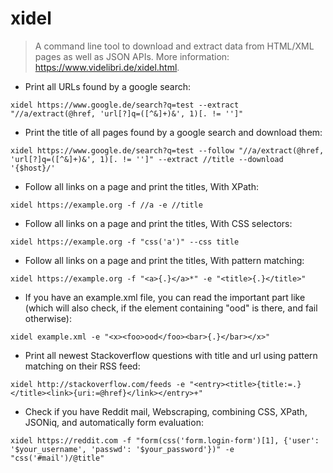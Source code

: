 # xidel

> A command line tool to download and extract data from HTML/XML pages as well as JSON APIs.
> More information: <https://www.videlibri.de/xidel.html>.

- Print all URLs found by a google search:

`xidel https://www.google.de/search?q=test --extract "//a/extract(@href, 'url[?]q=([^&]+)&', 1)[. != '']"`

- Print the title of all pages found by a google search and download them:

`xidel https://www.google.de/search?q=test --follow "//a/extract(@href, 'url[?]q=([^&]+)&', 1)[. != '']" --extract //title --download '{$host}/'`

- Follow all links on a page and print the titles, With XPath:

`xidel https://example.org -f //a -e //title`

- Follow all links on a page and print the titles, With CSS selectors:

`xidel https://example.org -f "css('a')" --css title`

- Follow all links on a page and print the titles, With pattern matching:

`xidel https://example.org -f "<a>{.}</a>*" -e "<title>{.}</title>"`

- If you have an example.xml file, you can read the important part like (which will also check, if the element containing "ood" is there, and fail otherwise):

`xidel example.xml -e "<x><foo>ood</foo><bar>{.}</bar></x>"`

- Print all newest Stackoverflow questions with title and url using pattern matching on their RSS feed:

`xidel http://stackoverflow.com/feeds -e "<entry><title>{title:=.}</title><link>{uri:=@href}</link></entry>+"`

- Check if you have Reddit mail, Webscraping, combining CSS, XPath, JSONiq, and automatically form evaluation:

`xidel https://reddit.com -f "form(css('form.login-form')[1], {'user': '$your_username', 'passwd': '$your_password'})" -e "css('#mail')/@title"`
